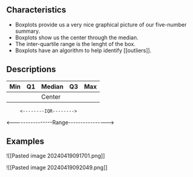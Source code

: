## Characteristics
- Boxplots provide us a very nice graphical picture of our five-number summary.
- Boxplots show us the center through the median.
- The inter-quartile range is the lenght of the box.
- Boxplots have an algorithm to help identify [[outliers]].
## Descriptions

| Min | Q1  | Median | Q3  | Max |
| --- | --- | ------ | --- | --- |
|     |     | Center |     |     |
         <--------IQR-------->
<----------------Range---------------->

## Examples

![[Pasted image 20240419091701.png]]

![[Pasted image 20240419092049.png]]
